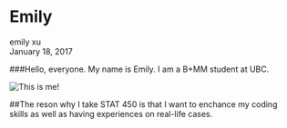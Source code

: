 # Emily
emily xu  
January 18, 2017  

###Hello, everyone. My name is Emily. I am a B+MM student at UBC.

![This is me!](https://scontent-sea1-1.xx.fbcdn.net/v/t1.0-9/12036845_1101154083235553_1775524735643744839_n.jpg?oh=b60d71cccbb62bb6cb5e9793f3891b41&oe=5912027C)

##The reson why I take STAT 450 is that I want to enchance my coding skills as well as having experiences on real-life cases.
